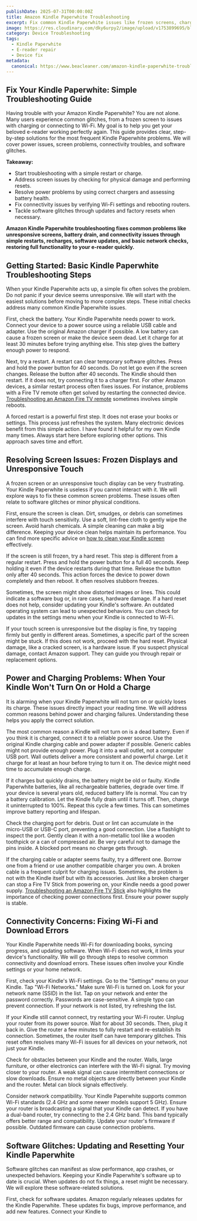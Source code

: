 ```yaml
---
publishDate: 2025-07-31T00:00:00Z
title: Amazon Kindle Paperwhite Troubleshooting
excerpt: Fix common Kindle Paperwhite issues like frozen screens, charging problems, and Wi-Fi errors with our simple troubleshooting guide. Get your e-reader working perfectly again.
image: https://res.cloudinary.com/dky6urpy2/image/upload/v1753899695/blog_image_1753899694_u2ktbz.webp
category: Device Troubleshooting
tags:
  - Kindle Paperwhite
  - E-reader repair
  - Device fix
metadata:
  canonical: https://www.beacleaner.com/amazon-kindle-paperwhite-troubleshooting
---
```


## Fix Your Kindle Paperwhite: Simple Troubleshooting Guide

Having trouble with your Amazon Kindle Paperwhite? You are not alone. Many users experience common glitches, from a frozen screen to issues with charging or connecting to Wi-Fi. My goal is to help you get your beloved e-reader working perfectly again. This guide provides clear, step-by-step solutions for the most frequent Kindle Paperwhite problems. We will cover power issues, screen problems, connectivity troubles, and software glitches.

**Takeaway:**
*   Start troubleshooting with a simple restart or charge.
*   Address screen issues by checking for physical damage and performing resets.
*   Resolve power problems by using correct chargers and assessing battery health.
*   Fix connectivity issues by verifying Wi-Fi settings and rebooting routers.
*   Tackle software glitches through updates and factory resets when necessary.

**Amazon Kindle Paperwhite troubleshooting fixes common problems like unresponsive screens, battery drain, and connectivity issues through simple restarts, recharges, software updates, and basic network checks, restoring full functionality to your e-reader quickly.**

## Getting Started: Basic Kindle Paperwhite Troubleshooting Steps

When your Kindle Paperwhite acts up, a simple fix often solves the problem. Do not panic if your device seems unresponsive. We will start with the easiest solutions before moving to more complex steps. These initial checks address many common Kindle Paperwhite issues.

First, check the battery. Your Kindle Paperwhite needs power to work. Connect your device to a power source using a reliable USB cable and adapter. Use the original Amazon charger if possible. A low battery can cause a frozen screen or make the device seem dead. Let it charge for at least 30 minutes before trying anything else. This step gives the battery enough power to respond.

Next, try a restart. A restart can clear temporary software glitches. Press and hold the power button for 40 seconds. Do not let go even if the screen changes. Release the button after 40 seconds. The Kindle should then restart. If it does not, try connecting it to a charger first. For other Amazon devices, a similar restart process often fixes issues. For instance, problems with a Fire TV remote often get solved by restarting the connected device. [Troubleshooting an Amazon Fire TV remote](https://beacleaner.com/amazon-fire-tv-remote-troubleshooting) sometimes involves simple reboots.

A forced restart is a powerful first step. It does not erase your books or settings. This process just refreshes the system. Many electronic devices benefit from this simple action. I have found it helpful for my own Kindle many times. Always start here before exploring other options. This approach saves time and effort.

## Resolving Screen Issues: Frozen Displays and Unresponsive Touch

A frozen screen or an unresponsive touch display can be very frustrating. Your Kindle Paperwhite is useless if you cannot interact with it. We will explore ways to fix these common screen problems. These issues often relate to software glitches or minor physical conditions.

First, ensure the screen is clean. Dirt, smudges, or debris can sometimes interfere with touch sensitivity. Use a soft, lint-free cloth to gently wipe the screen. Avoid harsh chemicals. A simple cleaning can make a big difference. Keeping your device clean helps maintain its performance. You can find more specific advice on [how to clean your Kindle screen](https://beacleaner.com/how-to-clean-kindle-screen) effectively.

If the screen is still frozen, try a hard reset. This step is different from a regular restart. Press and hold the power button for a full 40 seconds. Keep holding it even if the device restarts during that time. Release the button only after 40 seconds. This action forces the device to power down completely and then reboot. It often resolves stubborn freezes.

Sometimes, the screen might show distorted images or lines. This could indicate a software bug or, in rare cases, hardware damage. If a hard reset does not help, consider updating your Kindle's software. An outdated operating system can lead to unexpected behaviors. You can check for updates in the settings menu when your Kindle is connected to Wi-Fi.

If your touch screen is unresponsive but the display is fine, try tapping firmly but gently in different areas. Sometimes, a specific part of the screen might be stuck. If this does not work, proceed with the hard reset. Physical damage, like a cracked screen, is a hardware issue. If you suspect physical damage, contact Amazon support. They can guide you through repair or replacement options.

## Power and Charging Problems: When Your Kindle Won't Turn On or Hold a Charge

It is alarming when your Kindle Paperwhite will not turn on or quickly loses its charge. These issues directly impact your reading time. We will address common reasons behind power and charging failures. Understanding these helps you apply the correct solution.

The most common reason a Kindle will not turn on is a dead battery. Even if you think it is charged, connect it to a reliable power source. Use the original Kindle charging cable and power adapter if possible. Generic cables might not provide enough power. Plug it into a wall outlet, not a computer USB port. Wall outlets deliver a more consistent and powerful charge. Let it charge for at least an hour before trying to turn it on. The device might need time to accumulate enough charge.

If it charges but quickly drains, the battery might be old or faulty. Kindle Paperwhite batteries, like all rechargeable batteries, degrade over time. If your device is several years old, reduced battery life is normal. You can try a battery calibration. Let the Kindle fully drain until it turns off. Then, charge it uninterrupted to 100%. Repeat this cycle a few times. This can sometimes improve battery reporting and lifespan.

Check the charging port for debris. Dust or lint can accumulate in the micro-USB or USB-C port, preventing a good connection. Use a flashlight to inspect the port. Gently clean it with a non-metallic tool like a wooden toothpick or a can of compressed air. Be very careful not to damage the pins inside. A blocked port means no charge gets through.

If the charging cable or adapter seems faulty, try a different one. Borrow one from a friend or use another compatible charger you own. A broken cable is a frequent culprit for charging issues. Sometimes, the problem is not with the Kindle itself but with its accessories. Just like a broken charger can stop a Fire TV Stick from powering on, your Kindle needs a good power supply. [Troubleshooting an Amazon Fire TV Stick](https://beacleaner.com/amazon-fire-tv-stick-troubleshooting) also highlights the importance of checking power connections first. Ensure your power supply is stable.

## Connectivity Concerns: Fixing Wi-Fi and Download Errors

Your Kindle Paperwhite needs Wi-Fi for downloading books, syncing progress, and updating software. When Wi-Fi does not work, it limits your device's functionality. We will go through steps to resolve common connectivity and download errors. These issues often involve your Kindle settings or your home network.

First, check your Kindle's Wi-Fi settings. Go to the "Settings" menu on your Kindle. Tap "Wi-Fi Networks." Make sure Wi-Fi is turned on. Look for your network name (SSID) in the list. Tap on your network and enter the password correctly. Passwords are case-sensitive. A simple typo can prevent connection. If your network is not listed, try refreshing the list.

If your Kindle still cannot connect, try restarting your Wi-Fi router. Unplug your router from its power source. Wait for about 30 seconds. Then, plug it back in. Give the router a few minutes to fully restart and re-establish its connection. Sometimes, the router itself can have temporary glitches. This reset often resolves many Wi-Fi issues for all devices on your network, not just your Kindle.

Check for obstacles between your Kindle and the router. Walls, large furniture, or other electronics can interfere with the Wi-Fi signal. Try moving closer to your router. A weak signal can cause intermittent connections or slow downloads. Ensure no metal objects are directly between your Kindle and the router. Metal can block signals effectively.

Consider network compatibility. Your Kindle Paperwhite supports common Wi-Fi standards (2.4 GHz and some newer models support 5 GHz). Ensure your router is broadcasting a signal that your Kindle can detect. If you have a dual-band router, try connecting to the 2.4 GHz band. This band typically offers better range and compatibility. Update your router's firmware if possible. Outdated firmware can cause connection problems.

## Software Glitches: Updating and Resetting Your Kindle Paperwhite

Software glitches can manifest as slow performance, app crashes, or unexpected behaviors. Keeping your Kindle Paperwhite's software up to date is crucial. When updates do not fix things, a reset might be necessary. We will explore these software-related solutions.

First, check for software updates. Amazon regularly releases updates for the Kindle Paperwhite. These updates fix bugs, improve performance, and add new features. Connect your Kindle to